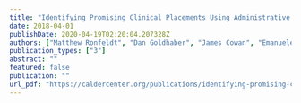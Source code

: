```yaml
---
title: "Identifying Promising Clinical Placements Using Administrative Data: Preliminary Results from ISTI Placement Initiative Pilot"
date: 2018-04-01
publishDate: 2020-04-19T02:20:04.207328Z
authors: ["Matthew Ronfeldt", "Dan Goldhaber", "James Cowan", "Emanuele Bardelli", "Joy Johnson", "Christopher Daniel Tien"]
publication_types: ["3"]
abstract: ""
featured: false
publication: ""
url_pdf: "https://caldercenter.org/publications/identifying-promising-clinical-placements-using-administrative-data-preliminary-results"
---
```


